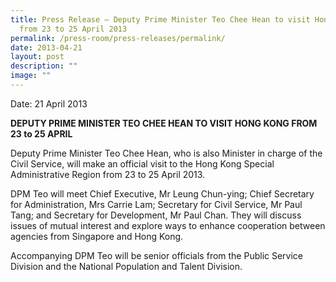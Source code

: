 ```yaml
---
title: Press Release – Deputy Prime Minister Teo Chee Hean to visit Hong Kong
  from 23 to 25 April 2013
permalink: /press-room/press-releases/permalink/
date: 2013-04-21
layout: post
description: ""
image: ""
---
```

Date: 21 April 2013

**DEPUTY PRIME MINISTER TEO CHEE HEAN TO VISIT HONG KONG FROM 23 to 25 APRIL**

Deputy Prime Minister Teo Chee Hean, who is also Minister in charge of the Civil Service, will make an official visit to the Hong Kong Special Administrative Region from 23 to 25 April 2013.

DPM Teo will meet Chief Executive, Mr Leung Chun-ying; Chief Secretary for Administration, Mrs Carrie Lam; Secretary for Civil Service, Mr Paul Tang; and Secretary for Development, Mr Paul Chan. They will discuss issues of mutual interest and explore ways to enhance cooperation between agencies from Singapore and Hong Kong.

Accompanying DPM Teo will be senior officials from the Public Service Division and the National Population and Talent Division.